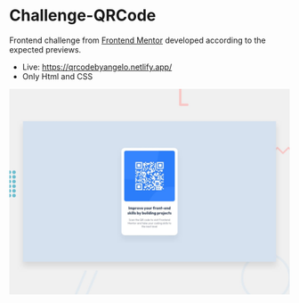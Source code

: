 # Challenge-QRCode

Frontend challenge from [Frontend Mentor](https://www.frontendmentor.io/challenges)
developed according to the expected previews.
- Live: https://qrcodebyangelo.netlify.app/
- Only Html and CSS

![Desktop preview](./design/desktop-preview.jpg)
